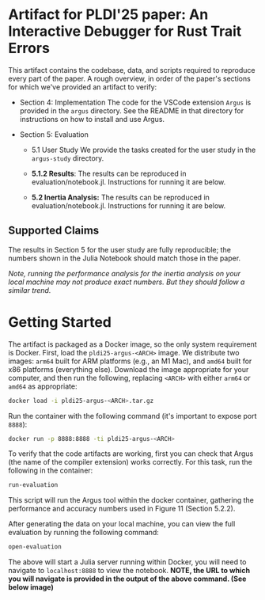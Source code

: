 # Artifact for PLDI'25 paper: An Interactive Debugger for Rust Trait Errors

This artifact contains the codebase, data, and scripts required to reproduce every part of the paper. A rough overview, in order of the paper's sections for which we've provided an artifact to verify:

- Section 4: Implementation
  The code for the VSCode extension `Argus` is provided in the `argus` directory. See the README in that directory for instructions on how to install and use Argus.

- Section 5: Evaluation
  - 5.1 User Study
    We provide the tasks created for the user study in the `argus-study` directory.

  - **5.1.2 Results**: The results can be reproduced in evaluation/notebook.jl. Instructions for running it are below.
  - **5.2 Inertia Analysis:** The results can be reproduced in evaluation/notebook.jl. Instructions for running it are below.

## Supported Claims

The results in Section 5 for the user study are fully reproducible; the numbers shown in the Julia Notebook should match those in the paper. 

*Note, running the performance analysis for the inertia analysis on your local machine may not produce exact numbers. But they should follow a similar trend.*

# Getting Started

The artifact is packaged as a Docker image, so the only system requirement is Docker. First, load the `pldi25-argus-<ARCH>` image. We distribute two images: `arm64` built for ARM platforms (e.g., an M1 Mac), and `amd64` built for x86 platforms (everything else). Download the image appropriate for your computer, and then run the following, replacing `<ARCH>` with either `arm64` or `amd64` as appropriate:

```bash
docker load -i pldi25-argus-<ARCH>.tar.gz
```

Run the container with the following command (it's important to expose port `8888`):

```bash
docker run -p 8888:8888 -ti pldi25-argus-<ARCH>
```

To verify that the code artifacts are working, first you can check that Argus (the name of the compiler extension) works correctly. For this task, run the following in the container:

```bash
run-evaluation
```

This script will run the Argus tool within the docker container, gathering the performance and accuracy numbers used in Figure 11 (Section 5.2.2).

After generating the data on your local machine, you can view the full evaluation by running the following command:

```bash
open-evaluation
```

The above will start a Julia server running within Docker, you will need to navigate to `localhost:8888` to view the notebook. **NOTE, the URL to which you will navigate is provided in the output of the above command. (See below image)**
